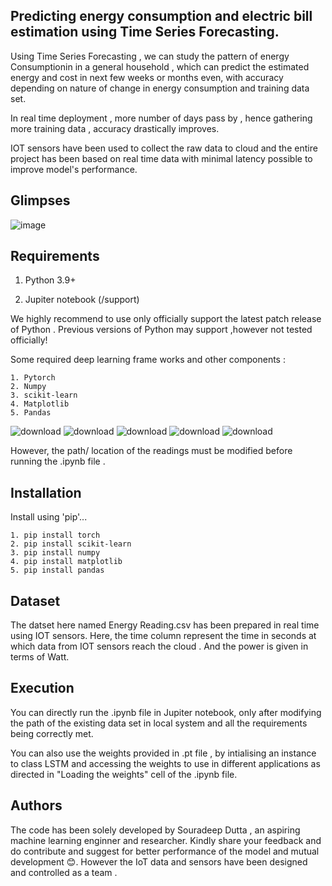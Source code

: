 
## Predicting energy consumption and electric bill estimation using Time Series Forecasting.


Using Time Series Forecasting , we can study the pattern of energy Consumptionin in a general household , which can predict the estimated energy and cost in  next few weeks or months even,  with accuracy depending on nature of change in energy consumption and training data set.

In real time deployment , more number of days pass by , hence gathering more training data , accuracy drastically improves.

IOT sensors have been used to collect the raw data to cloud and  the entire project has been based on real time data with minimal latency possible to improve model's performance.

 

## Glimpses

![image](https://user-images.githubusercontent.com/94059815/218089410-a8434a15-43a3-4fb8-b9f7-872e560503d0.png)


## Requirements
1. Python 3.9+

2. Jupiter notebook (/support)

We highly recommend to use  only officially support the latest patch release of Python . Previous versions of Python may support ,however  not tested officially!

Some required deep learning frame works and other components :
    
    1. Pytorch
    2. Numpy
    3. scikit-learn
    4. Matplotlib
    5. Pandas
![download](https://user-images.githubusercontent.com/94059815/218092771-4c5b0c25-bc2c-40a9-b013-4f4be1694398.png)
![download](https://user-images.githubusercontent.com/94059815/218092916-1df20d8e-6f25-4734-8634-deb5b2ccff53.png)
![download](https://user-images.githubusercontent.com/94059815/218092992-ee172114-f7f0-4af5-8b6a-8d97ed284f6b.png)
![download](https://user-images.githubusercontent.com/94059815/218093074-a2a0b9af-7455-49e4-afc2-20cf07e74338.png)
![download](https://user-images.githubusercontent.com/94059815/218093155-50f9f8f8-d147-4af1-ad27-086034bb54ea.jpg)


However, the path/ location of the readings must be modified  before running the .ipynb file .
## Installation

Install using 'pip'...
    
    1. pip install torch
    2. pip install scikit-learn
    3. pip install numpy
    4. pip install matplotlib
    5. pip install pandas

## Dataset
The datset here named Energy Reading.csv has been prepared in real time using IOT sensors. Here, the time column represent the time in seconds at which data from IOT sensors reach the cloud . And the power is given in terms of Watt.

## Execution
You can directly run the .ipynb file in Jupiter notebook, only after modifying the path of the existing data set in local system and all the requirements being correctly met.

You can also use the weights provided in .pt file , by intialising an instance to class LSTM and accessing the weights to use in different applications as directed in "Loading the weights" cell of the .ipynb file.
## Authors

The code has been solely developed by Souradeep Dutta , an aspiring machine learning enginner and researcher.
Kindly share your feedback and do contribute and suggest for better performance of the model and mutual development 😊.
However the IoT data and sensors have been designed and controlled as a team .


